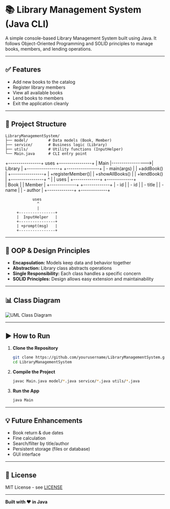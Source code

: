 
# 📚 Library Management System (Java CLI)

A simple console-based Library Management System built using Java. It follows Object-Oriented Programming and SOLID principles to manage books, members, and lending operations.

---

## ✅ Features

- Add new books to the catalog
- Register library members
- View all available books
- Lend books to members
- Exit the application cleanly

---

## 🧱 Project Structure

```
LibraryManagementSystem/
├── model/         # Data models (Book, Member)
├── service/       # Business logic (Library)
├── utils/         # Utility functions (InputHelper)
└── Main.java      # CLI entry point
```
+----------------+       uses        +----------------+
|     Main       |----------------->|    Library      |
+----------------+                  +----------------+
| - main(args)   |                  | +addBook()      |
+----------------+                  | +registerMember()|
                                    | +showAllBooks() |
                                    | +lendBook()     |
                                    +----------------+
                                           ^
                                           |
                                           | uses
                                           |
    +-------------+         +-------------+             
    |    Book     |         |   Member    |
    +-------------+         +-------------+
    | - id        |         | - id        |
    | - title     |         | - name      |
    | - author    |         +-------------+
    +-------------+            

                uses
                  ^
                  |
         +----------------+
         |  InputHelper   |
         +----------------+
         | +prompt(msg)   |
         +----------------+

---

## 🧠 OOP & Design Principles

- **Encapsulation:** Models keep data and behavior together
- **Abstraction:** Library class abstracts operations
- **Single Responsibility:** Each class handles a specific concern
- **SOLID Principles:** Design allows easy extension and maintainability

---

## 📊 Class Diagram

![UML Class Diagram](UML_Class_Diagram.png)

---

## ▶️ How to Run

1. **Clone the Repository**
   ```bash
   git clone https://github.com/yourusername/LibraryManagementSystem.git
   cd LibraryManagementSystem
   ```

2. **Compile the Project**
   ```bash
   javac Main.java model/*.java service/*.java utils/*.java
   ```

3. **Run the App**
   ```bash
   java Main
   ```

---

## 💡 Future Enhancements

- Book return & due dates
- Fine calculation
- Search/filter by title/author
- Persistent storage (files or database)
- GUI interface

---

## 📄 License

MIT License - see [LICENSE](LICENSE)

---

**Built with ❤️ in Java**
